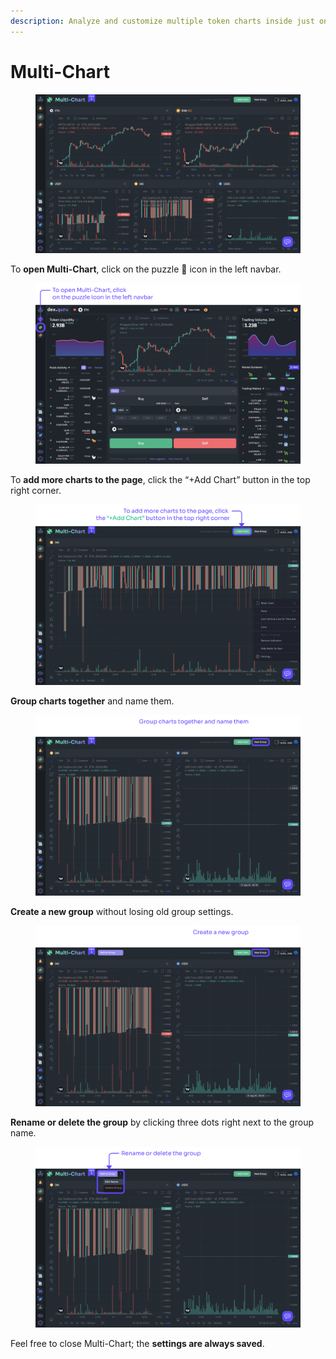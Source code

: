 ```yaml
---
description: Analyze and customize multiple token charts inside just one tab.
---
```


# Multi-Chart

<figure><img src="../../.gitbook/assets/001.png" alt=""><figcaption></figcaption></figure>

To **open Multi-Chart**, click on the puzzle 🧩 icon in the left navbar.

<figure><img src="../../.gitbook/assets/002.png" alt=""><figcaption></figcaption></figure>



To **add more charts to the page**, click the “+Add Chart” button in the top right corner.

<figure><img src="../../.gitbook/assets/003 (1).png" alt=""><figcaption></figcaption></figure>



**Group charts together** and name them.

<figure><img src="../../.gitbook/assets/004.png" alt=""><figcaption></figcaption></figure>



**Create a new group** without losing old group settings.

<figure><img src="../../.gitbook/assets/005.png" alt=""><figcaption></figcaption></figure>



**Rename or delete the group** by clicking three dots right next to the group name.

<figure><img src="../../.gitbook/assets/006 (1).png" alt=""><figcaption></figcaption></figure>



Feel free to close Multi-Chart; the **settings are always saved**.
